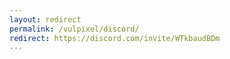 ```yaml
---
layout: redirect
permalink: /vulpixel/discord/
redirect: https://discord.com/invite/WTkbaudBDm
---
```

